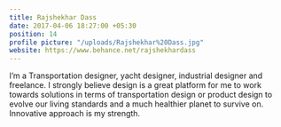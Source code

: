 ```yaml
---
title: Rajshekhar Dass
date: 2017-04-06 18:27:00 +05:30
position: 14
profile picture: "/uploads/Rajshekhar%20Dass.jpg"
website: https://www.behance.net/rajshekhardass
---
```


I’m a Transportation designer, yacht designer, industrial designer and freelance. I strongly believe design is a great platform for me to work towards solutions in terms of transportation design or product design to evolve our living standards and a much healthier planet to survive on. Innovative approach is my strength.